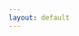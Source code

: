 ```yaml
---
layout: default
---
```


<script src="https://js.chargebee.com/v2/chargebee.js" data-cb-site="elephantcollective-test" ></script>
